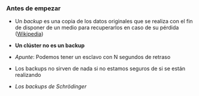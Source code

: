 ### Antes de empezar

* Un *backup* es una copia de los datos originales que se realiza con el fin de disponer de un medio para recuperarlos en caso de su pérdida ([Wikipedia](https://es.wikipedia.org/wiki/Copia_de_seguridad))

* **Un clúster no es un backup**

 * *Apunte*: Podemos tener un esclavo con N segundos de retraso

* Los backups no sirven de nada si no estamos seguros de si se están realizando

 * *Los backups de Schrödinger*
